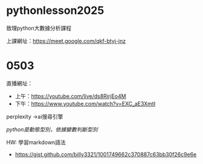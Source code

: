 # pythonlesson2025
致理python大數據分析課程

上課網址：https://meet.google.com/qkf-btyj-jnz
# 0503
直播網址：
- 上午：https://youtube.com/live/ds8RirjEo4M
- 下午：https://www.youtube.com/watch?v=EXC_aE3XmtI

perplexity ->ai搜尋引擎

_python是動態型別，依據變數判斷型別_

HW: 學習markdown語法
- https://gist.github.com/billy3321/1001749662c370887c63bb30f26c9e6e
